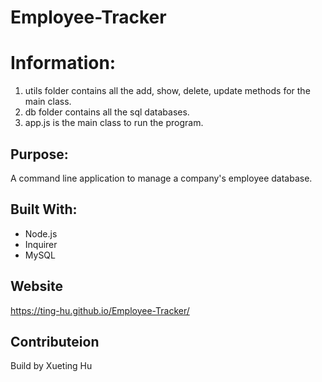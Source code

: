 # Employee-Tracker

# Information:

1. utils folder contains all the add, show, delete, update methods for the main class.
2. db folder contains all the sql databases.
3. app.js is the main class to run the program.

## Purpose:

A command line application to manage a company's employee database.

## Built With:

- Node.js
- Inquirer
- MySQL

## Website

https://ting-hu.github.io/Employee-Tracker/

## Contributeion

Build by Xueting Hu
